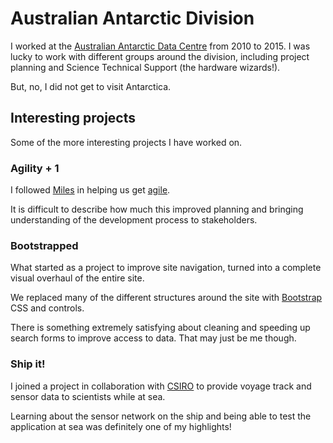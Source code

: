 # Australian Antarctic Division

I worked at the [Australian Antarctic Data Centre](https://data.aad.gov.au/) from 2010 to 2015.
I was lucky to work with different groups around the division, including project planning and Science Technical Support (the hardware wizards!).

But, no, I did not get to visit Antarctica.


## Interesting projects

Some of the more interesting projects I have worked on.


### Agility + 1

I followed [Miles](https://twitter.com/miles_jordan) in helping us get [agile](http://en.wikipedia.org/wiki/Agile_software_development).

It is difficult to describe how much this improved planning and bringing understanding of the development process to stakeholders.


### Bootstrapped

What started as a project to improve site navigation, turned into a complete visual overhaul of the entire site.

We replaced many of the different structures around the site with [Bootstrap](http://getbootstrap.com/) CSS and controls.

There is something extremely satisfying about cleaning and speeding up search forms to improve access to data.
That may just be me though.


### Ship it!

I joined a project in collaboration with [CSIRO](https://www.cmar.csiro.au/) to provide voyage track and sensor data to scientists while at sea.

Learning about the sensor network on the ship and being able to test the application at sea was definitely one of my highlights!
